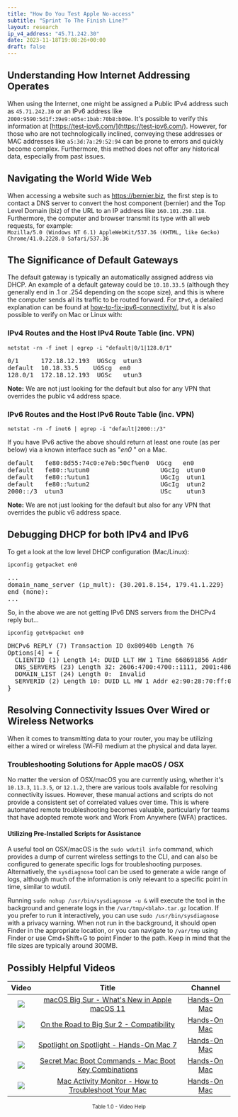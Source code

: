```yaml
---
title: "How Do You Test Apple No-access"
subtitle: "Sprint To The Finish Line?"
layout: research
ip_v4_address: "45.71.242.30"
date: 2023-11-18T19:08:26+00:00
draft: false
---
```


## Understanding How Internet Addressing Operates

When using the Internet, one might be assigned a Public IPv4 address such as ```45.71.242.30``` or an IPv6 address like ```2000:9590:5d1f:39e9:e05e:1bab:70b8:b09e```. It's possible to verify this information at [https://test-ipv6.com/](https://test-ipv6.com/). However, for those who are not technologically inclined, conveying these addresses or MAC addresses like ```a5:3d:7a:29:52:94``` can be prone to errors and quickly become complex. Furthermore, this method does not offer any historical data, especially from past issues.
## Navigating the World Wide Web

When accessing a website such as https://bernier.biz, the first step is to contact a DNS server to convert the host component (bernier) and the Top Level Domain (biz) of the URL to an IP address like ```160.101.250.118```. Furthermore, the computer and browser transmit its type with all web requests, for example: <br>```Mozilla/5.0 (Windows NT 6.1) AppleWebKit/537.36 (KHTML, like Gecko) Chrome/41.0.2228.0 Safari/537.36```
## The Significance of Default Gateways

The default gateway is typically an automatically assigned address via DHCP. An example of a default gateway could be ```10.18.33.5``` (although they generally end in .1 or .254 depending on the scope size), and this is where the computer sends all its traffic to be routed forward. For ```IPv6```, a detailed explanation can be found at [how-to-fix-ipv6-connectivity/](/blog/how-to-fix-ipv6-connectivity/), but it is also possible to verify on Mac or Linux with: <br>
### IPv4 Routes and the Host IPv4 Route Table (inc. VPN)
```netstat -rn -f inet | egrep -i "default|0/1|128.0/1"```

<pre>
0/1      172.18.12.193  UGScg  utun3
default  10.18.33.5    UGScg  en0
128.0/1  172.18.12.193  UGSc   utun3</pre>

**Note:** We are not just looking for the default but also for any VPN that overrides the public v4 address space.

### IPv6 Routes and the Host IPv6 Route Table (inc. VPN)
```netstat -rn -f inet6 | egrep -i "default|2000::/3"```

If you have IPv6 active the above should return at least one route (as per below) via a known interface such as "_en0_ " on a Mac. 

<pre>
default   fe80:8d55:74c0:e7eb:50cf%en0  UGcg   en0
default   fe80::%utun0                   UGcIg  utun0
default   fe80::%utun1                   UGcIg  utun1
default   fe80::%utun2                   UGcIg  utun2
2000::/3  utun3                          USc    utun3</pre>

**Note:** We are not just looking for the default but also for any VPN that overrides the public v6 address space.
<br>

## Debugging DHCP for both IPv4 and IPv6

To get a look at the low level DHCP configuration (Mac/Linux): 

```ipconfig getpacket en0```

<pre>
...
domain_name_server (ip_mult): {30.201.8.154, 179.41.1.229}
end (none):
...</pre>

So, in the above we are not getting IPv6 DNS servers from the DHCPv4 reply but...

```ipconfig getv6packet en0```

<pre>
DHCPv6 REPLY (7) Transaction ID 0x80940b Length 76
Options[4] = {
  CLIENTID (1) Length 14: DUID LLT HW 1 Time 668691856 Addr a5:3d:7a:29:52:94
  DNS_SERVERS (23) Length 32: 2606:4700:4700::1111, 2001:4860:4860::8844
  DOMAIN_LIST (24) Length 0:  Invalid
  SERVERID (2) Length 10: DUID LL HW 1 Addr e2:90:28:70:ff:0c
}</pre>




## Resolving Connectivity Issues Over Wired or Wireless Networks
When it comes to transmitting data to your router, you may be utilizing either a wired or wireless (Wi-Fi) medium at the physical and data layer.
### Troubleshooting Solutions for Apple macOS / OSX
No matter the version of OSX/macOS you are currently using, whether it's ```10.13.3```, ```11.3.5```, or ```12.1.2```, there are various tools available for resolving connectivity issues. However, these manual actions and scripts do not provide a consistent set of correlated values over time. This is where automated remote troubleshooting becomes valuable, particularly for teams that have adopted remote work and Work From Anywhere (WFA) practices.
#### Utilizing Pre-Installed Scripts for Assistance
A useful tool on OSX/macOS is the ```sudo wdutil info``` command, which provides a dump of current wireless settings to the CLI, and can also be configured to generate specific logs for troubleshooting purposes. Alternatively, the ```sysdiagnose``` tool can be used to generate a wide range of logs, although much of the information is only relevant to a specific point in time, similar to wdutil.

Running ```sudo nohup /usr/bin/sysdiagnose -u &``` will execute the tool in the background and generate logs in the ```/var/tmp/<blah>.tar.gz``` location. If you prefer to run it interactively, you can use ```sudo /usr/bin/sysdiagnose``` with a privacy warning. When not run in the background, it should open Finder in the appropriate location, or you can navigate to ```/var/tmp``` using Finder or use Cmd+Shift+G to point Finder to the path. Keep in mind that the file sizes are typically around 300MB.
## Possibly Helpful Videos

<link href="/plugins/lity/css/lity.min.css" rel="stylesheet">
<script src="/plugins/lity/js/lity.min.js"></script>
<div class="table1-start"></div>

|Video | Title | Channel |
| :---: | :---: | :---: |
|<a href="https://www.youtube.com/watch?v=JMKi6o9kaZI" data-lity><img src="https://i.ytimg.com/vi/JMKi6o9kaZI/default.jpg" class="img-fluid"></a>|<a href="https://www.youtube.com/watch?v=JMKi6o9kaZI" data-lity>macOS Big Sur - What&#39;s New in Apple macOS 11</a>|<a target="_blank" href="https://www.youtube.com/channel/UCg43DP8MdHVcl4rFK_delBg" >Hands-On Mac</a>|
|<a href="https://www.youtube.com/watch?v=HEbK-Tignuc" data-lity><img src="https://i.ytimg.com/vi/HEbK-Tignuc/default.jpg" class="img-fluid"></a>|<a href="https://www.youtube.com/watch?v=HEbK-Tignuc" data-lity>On the Road to Big Sur 2 - Compatibility</a>|<a target="_blank" href="https://www.youtube.com/channel/UCg43DP8MdHVcl4rFK_delBg" >Hands-On Mac</a>|
|<a href="https://www.youtube.com/watch?v=RslZ4W1EPqk" data-lity><img src="https://i.ytimg.com/vi/RslZ4W1EPqk/default.jpg" class="img-fluid"></a>|<a href="https://www.youtube.com/watch?v=RslZ4W1EPqk" data-lity>Spotlight on Spotlight - Hands-On Mac 7</a>|<a target="_blank" href="https://www.youtube.com/channel/UCg43DP8MdHVcl4rFK_delBg" >Hands-On Mac</a>|
|<a href="https://www.youtube.com/watch?v=VwNYWAxHCgM" data-lity><img src="https://i.ytimg.com/vi/VwNYWAxHCgM/default.jpg" class="img-fluid"></a>|<a href="https://www.youtube.com/watch?v=VwNYWAxHCgM" data-lity>Secret Mac Boot Commands - Mac Boot Key Combinations</a>|<a target="_blank" href="https://www.youtube.com/channel/UCg43DP8MdHVcl4rFK_delBg" >Hands-On Mac</a>|
|<a href="https://www.youtube.com/watch?v=TWzWd_DiaJ0" data-lity><img src="https://i.ytimg.com/vi/TWzWd_DiaJ0/default.jpg" class="img-fluid"></a>|<a href="https://www.youtube.com/watch?v=TWzWd_DiaJ0" data-lity>Mac Activity Monitor - How to Troubleshoot Your Mac</a>|<a target="_blank" href="https://www.youtube.com/channel/UCg43DP8MdHVcl4rFK_delBg" >Hands-On Mac</a>|

<center><small>Table 1.0 - Video Help</small></center>
 <br>
<div class="table1-end"></div>
<script type="text/javascript">
(function() {
    $('div.table1-start').nextUntil('div.table1-end', 'table').addClass('table thead-dark table-striped table-responsive rounded').attr('id', 't1');
    $('#t1').find('thead').addClass('thead-dark');
})();
</script>
